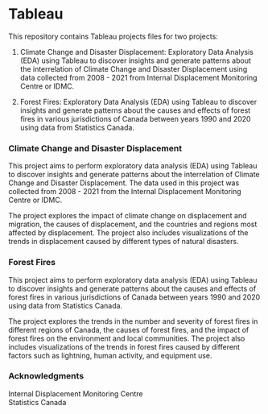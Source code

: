 # Tableau
This repository contains Tableau projects files for two projects:

1. Climate Change and Disaster Displacement: Exploratory Data Analysis (EDA) using Tableau to discover insights and generate patterns about the interrelation of Climate Change and Disaster Displacement using data collected from 2008 - 2021 from Internal Displacement Monitoring Centre or IDMC.

2. Forest Fires: Exploratory Data Analysis (EDA) using Tableau to discover insights and generate patterns about the causes and effects of forest fires in various jurisdictions of Canada between years 1990 and 2020 using data from Statistics Canada.

### Climate Change and Disaster Displacement
This project aims to perform exploratory data analysis (EDA) using Tableau to discover insights and generate patterns about the interrelation of Climate Change and Disaster Displacement. The data used in this project was collected from 2008 - 2021 from the Internal Displacement Monitoring Centre or IDMC.

The project explores the impact of climate change on displacement and migration, the causes of displacement, and the countries and regions most affected by displacement. The project also includes visualizations of the trends in displacement caused by different types of natural disasters.

### Forest Fires
This project aims to perform exploratory data analysis (EDA) using Tableau to discover insights and generate patterns about the causes and effects of forest fires in various jurisdictions of Canada between years 1990 and 2020 using data from Statistics Canada.

The project explores the trends in the number and severity of forest fires in different regions of Canada, the causes of forest fires, and the impact of forest fires on the environment and local communities. The project also includes visualizations of the trends in forest fires caused by different factors such as lightning, human activity, and equipment use.

### Acknowledgments
Internal Displacement Monitoring Centre <br>
Statistics Canada
